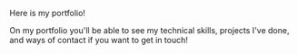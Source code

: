Here is my portfolio!

On my portfolio you'll be able to see my technical skills, projects I've done, and ways of contact if you want to get in touch!